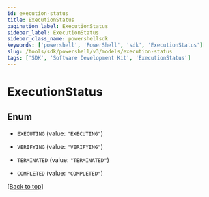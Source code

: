 ```yaml
---
id: execution-status
title: ExecutionStatus
pagination_label: ExecutionStatus
sidebar_label: ExecutionStatus
sidebar_class_name: powershellsdk
keywords: ['powershell', 'PowerShell', 'sdk', 'ExecutionStatus'] 
slug: /tools/sdk/powershell/v3/models/execution-status
tags: ['SDK', 'Software Development Kit', 'ExecutionStatus']
---
```



# ExecutionStatus

## Enum


* `EXECUTING` (value: `"EXECUTING"`)

* `VERIFYING` (value: `"VERIFYING"`)

* `TERMINATED` (value: `"TERMINATED"`)

* `COMPLETED` (value: `"COMPLETED"`)


[[Back to top]](#) 

